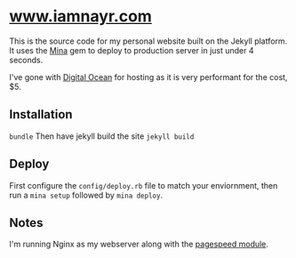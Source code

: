 # www.iamnayr.com

This is the source code for my personal website built on the Jekyll platform.  It uses the [Mina](https://github.com/nadarei/mina) gem to deploy to production server in just under 4 seconds.

I've gone with [Digital Ocean](http://digitalocean.com) for hosting as it is very performant for the cost, $5.  

## Installation
`bundle`
Then have jekyll build the site
`jekyll build`

## Deploy
First configure the `config/deploy.rb` file to match your enviornment, then run a `mina setup` followed by `mina deploy`.  

## Notes
I'm running Nginx as my webserver along with the [pagespeed module](https://github.com/pagespeed/ngx_pagespeed).
